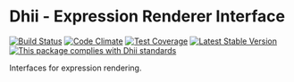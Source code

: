 # Dhii - Expression Renderer Interface

[![Build Status](https://travis-ci.org/dhii/expression-renderer-interface.svg?branch=develop)](https://travis-ci.org/dhii/expression-renderer-interface)
[![Code Climate](https://codeclimate.com/github/Dhii/expression-renderer-interface/badges/gpa.svg)](https://codeclimate.com/github/Dhii/expression-renderer-interface)
[![Test Coverage](https://codeclimate.com/github/Dhii/expression-renderer-interface/badges/coverage.svg)](https://codeclimate.com/github/Dhii/expression-renderer-interface/coverage)
[![Latest Stable Version](https://poser.pugx.org/Dhii/expression-renderer-interface/version)](https://packagist.org/packages/Dhii/expression-renderer-interface)
[![This package complies with Dhii standards](https://img.shields.io/badge/Dhii-Compliant-green.svg?style=flat-square)][Dhii]

Interfaces for expression rendering.

[Dhii]: https://github.com/Dhii/dhii
